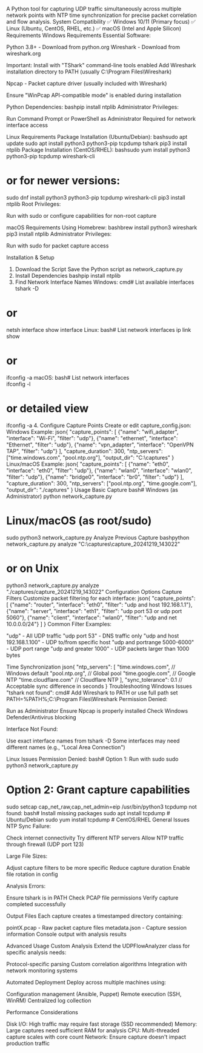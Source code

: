 A Python tool for capturing UDP traffic simultaneously across multiple network points with NTP time synchronization for precise packet correlation and flow analysis.
System Compatibility
✅ Windows 10/11 (Primary focus)
✅ Linux (Ubuntu, CentOS, RHEL, etc.)
✅ macOS (Intel and Apple Silicon)
Requirements
Windows Requirements
Essential Software:

Python 3.8+ - Download from python.org
Wireshark - Download from wireshark.org

Important: Install with "TShark" command-line tools enabled
Add Wireshark installation directory to PATH (usually C:\Program Files\Wireshark\)


Npcap - Packet capture driver (usually included with Wireshark)

Ensure "WinPcap API-compatible mode" is enabled during installation



Python Dependencies:
bashpip install ntplib
Administrator Privileges:

Run Command Prompt or PowerShell as Administrator
Required for network interface access

Linux Requirements
Package Installation (Ubuntu/Debian):
bashsudo apt update
sudo apt install python3 python3-pip tcpdump tshark
pip3 install ntplib
Package Installation (CentOS/RHEL):
bashsudo yum install python3 python3-pip tcpdump wireshark-cli
# or for newer versions:
sudo dnf install python3 python3-pip tcpdump wireshark-cli
pip3 install ntplib
Root Privileges:

Run with sudo or configure capabilities for non-root capture

macOS Requirements
Using Homebrew:
bashbrew install python3 wireshark
pip3 install ntplib
Administrator Privileges:

Run with sudo for packet capture access

Installation & Setup
1. Download the Script
Save the Python script as network_capture.py
2. Install Dependencies
bashpip install ntplib
3. Find Network Interface Names
Windows:
cmd# List available interfaces
tshark -D
# or
netsh interface show interface
Linux:
bash# List network interfaces
ip link show
# or
ifconfig -a
macOS:
bash# List network interfaces  
ifconfig -l
# or detailed view
ifconfig -a
4. Configure Capture Points
Create or edit capture_config.json:
Windows Example:
json{
  "capture_points": [
    {"name": "wifi_adapter", "interface": "Wi-Fi", "filter": "udp"},
    {"name": "ethernet", "interface": "Ethernet", "filter": "udp"},
    {"name": "vpn_adapter", "interface": "OpenVPN TAP", "filter": "udp"}
  ],
  "capture_duration": 300,
  "ntp_servers": ["time.windows.com", "pool.ntp.org"],
  "output_dir": "C:\\captures"
}
Linux/macOS Example:
json{
  "capture_points": [
    {"name": "eth0", "interface": "eth0", "filter": "udp"},
    {"name": "wlan0", "interface": "wlan0", "filter": "udp"},
    {"name": "bridge0", "interface": "br0", "filter": "udp"}
  ],
  "capture_duration": 300,
  "ntp_servers": ["pool.ntp.org", "time.google.com"],
  "output_dir": "./captures"
}
Usage
Basic Capture
bash# Windows (as Administrator)
python network_capture.py

# Linux/macOS (as root/sudo)
sudo python3 network_capture.py
Analyze Previous Capture
bashpython network_capture.py analyze "C:\captures\capture_20241219_143022"
# or on Unix
python3 network_capture.py analyze "./captures/capture_20241219_143022"
Configuration Options
Capture Filters
Customize packet filtering for each interface:
json{
  "capture_points": [
    {"name": "router", "interface": "eth0", "filter": "udp and host 192.168.1.1"},
    {"name": "server", "interface": "eth1", "filter": "udp port 53 or udp port 5060"},
    {"name": "client", "interface": "wlan0", "filter": "udp and net 10.0.0.0/24"}
  ]
}
Common Filter Examples:

"udp" - All UDP traffic
"udp port 53" - DNS traffic only
"udp and host 192.168.1.100" - UDP to/from specific host
"udp and portrange 5000-6000" - UDP port range
"udp and greater 1000" - UDP packets larger than 1000 bytes

Time Synchronization
json{
  "ntp_servers": [
    "time.windows.com",    // Windows default
    "pool.ntp.org",        // Global pool
    "time.google.com",     // Google NTP
    "time.cloudflare.com"  // Cloudflare NTP
  ],
  "sync_tolerance": 0.1    // Acceptable sync difference in seconds
}
Troubleshooting
Windows Issues
"tshark not found":
cmd# Add Wireshark to PATH or use full path
set PATH=%PATH%;C:\Program Files\Wireshark
Permission Denied:

Run as Administrator
Ensure Npcap is properly installed
Check Windows Defender/Antivirus blocking

Interface Not Found:

Use exact interface names from tshark -D
Some interfaces may need different names (e.g., "Local Area Connection")

Linux Issues
Permission Denied:
bash# Option 1: Run with sudo
sudo python3 network_capture.py

# Option 2: Grant capture capabilities
sudo setcap cap_net_raw,cap_net_admin=eip /usr/bin/python3
tcpdump not found:
bash# Install missing packages
sudo apt install tcpdump  # Ubuntu/Debian
sudo yum install tcpdump  # CentOS/RHEL
General Issues
NTP Sync Failure:

Check internet connectivity
Try different NTP servers
Allow NTP traffic through firewall (UDP port 123)

Large File Sizes:

Adjust capture filters to be more specific
Reduce capture duration
Enable file rotation in config

Analysis Errors:

Ensure tshark is in PATH
Check PCAP file permissions
Verify capture completed successfully

Output Files
Each capture creates a timestamped directory containing:

pointX.pcap - Raw packet capture files
metadata.json - Capture session information
Console output with analysis results

Advanced Usage
Custom Analysis
Extend the UDPFlowAnalyzer class for specific analysis needs:

Protocol-specific parsing
Custom correlation algorithms
Integration with network monitoring systems

Automated Deployment
Deploy across multiple machines using:

Configuration management (Ansible, Puppet)
Remote execution (SSH, WinRM)
Centralized log collection

Performance Considerations

Disk I/O: High traffic may require fast storage (SSD recommended)
Memory: Large captures need sufficient RAM for analysis
CPU: Multi-threaded capture scales with core count
Network: Ensure capture doesn't impact production traffic
